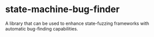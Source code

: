 # state-machine-bug-finder
A library that can be used to enhance state-fuzzing frameworks with automatic bug-finding capabilities.
